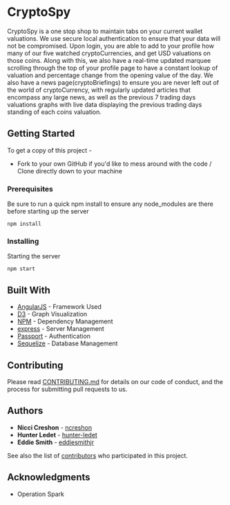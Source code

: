 # CryptoSpy

CryptoSpy is a one stop shop to maintain tabs on your current wallet valuations. We use secure local authentication to ensure that your data will not be compromised. Upon login, you are able to add to your profile how many of our five watched cryptoCurrencies, and get USD valuations on those coins. Along with this, we also have a real-time updated marquee scrolling through the top of your profile page to have a constant lookup of valuation and percentage change from the opening value of the day. We also have a news page(cryptoBriefings) to ensure you are never left out of the world of cryptoCurrency, with regularly updated articles that encompass any large news, as well as the previous 7 trading days valuations graphs with live data displaying the previous trading days standing of each coins valuation.

## Getting Started

To get a copy of this project - 

- Fork to your own GitHub if you'd like to mess around with the code / Clone directly down to your machine

### Prerequisites

Be sure to run a quick npm install to ensure any node_modules are there before starting up the server

```
npm install
```

### Installing


Starting the server

```
npm start
```


## Built With

* [AngularJS](https://docs.angularjs.org/api) - Framework Used
* [D3](https://github.com/d3/d3/wiki) - Graph Visualization
* [NPM](https://www.npmjs.com/) - Dependency Management
* [express](http://expressjs.com/en/api.html) - Server Management
* [Passport](http://www.passportjs.org/docs/) - Authentication
* [Sequelize](http://docs.sequelizejs.com/) - Database Management

## Contributing

Please read [CONTRIBUTING.md](https://gist.github.com/PurpleBooth/b24679402957c63ec426) for details on our code of conduct, and the process for submitting pull requests to us.

## Authors

* **Nicci Creshon** - [ncreshon](https://github.com/ncreshon)
* **Hunter Ledet** - [hunter-ledet](https://github.com/hunter-ledet)
* **Eddie Smith** - [eddiesmithjr](https://github.com/eddiesmithjr)

See also the list of [contributors](https://github.com/SparklyLeveeLightbulb/cryptoSpy/graphs/contributors) who participated in this project.


## Acknowledgments

* Operation Spark